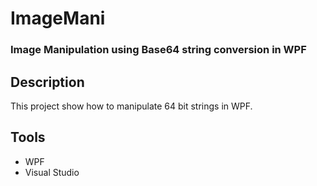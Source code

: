# ImageMani
### Image Manipulation using Base64 string conversion in WPF

## Description
This project show how to manipulate 64 bit strings in WPF.

## Tools
- WPF
- Visual Studio

